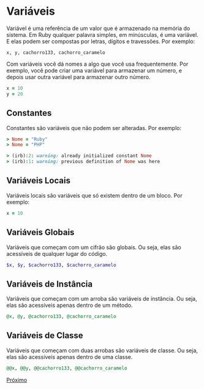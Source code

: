 # Variáveis

Variável é uma referência de um valor que é armazenado na memória do sistema. Em Ruby qualquer palavra simples, em minúsculas, é uma variável. E elas podem ser compostas por letras, dígitos e travessões. Por exemplo:

```text
x, y, cachorro133, cachorro_caramelo
```

Com variáveis você dá nomes a algo que você usa frequentemente. Por exemplo, você pode criar uma variável para armazenar um número, e depois usar outra variável para armazenar outro número.

```ruby
x = 10
y = 20
```

## Constantes

Constantes são variáveis que não podem ser alteradas. Por exemplo:

```ruby
> Nome = "Ruby"
> Nome = "PHP" 

> (irb):2: warning: already initialized constant Nome
> (irb):1: warning: previous definition of Nome was here
```

## Variáveis Locais

Variáveis locais são variáveis que só existem dentro de um bloco. Por exemplo:

```ruby
x = 10
```

## Variáveis Globais

Variáveis que começam com um cifrão são globais. Ou seja, elas são acessíveis de qualquer lugar do código.

```ruby
$x, $y, $cachorro133, $cachorro_caramelo
```

## Variáveis de Instância

Variáveis que começam com um arroba são variáveis de instância. Ou seja, elas são acessíveis apenas dentro de um método.

```ruby
@x, @y, @cachorro133, @cachorro_caramelo
```

## Variáveis de Classe

Variáveis que começam com duas arrobas são variáveis de classe. Ou seja, elas são acessíveis apenas dentro de uma classe.

```ruby
@@x, @@y, @@cachorro133, @@cachorro_caramelo
```

[Próximo](4-operadores-aritimeticos.md)

